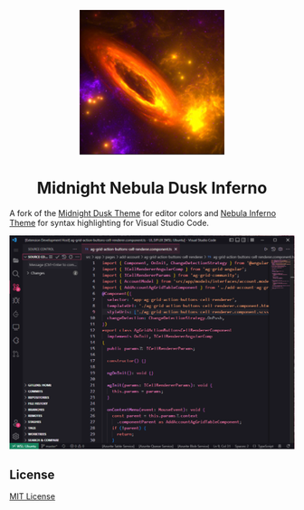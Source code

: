 <p align="center">
  <a href="https://marketplace.visualstudio.com/items?itemName=midnight-nebula-dusk-inferno">
    <img alt="Nebula On Fire" src="https://raw.githubusercontent.com/phildaniels/midnight-nebula-dusk-inferno/main/icons/icon.png" width="256">
  </a>
  <h1 align="center">Midnight Nebula Dusk Inferno</h1>
</p>

A fork of the [Midnight Dusk Theme](https://marketplace.visualstudio.com/items?itemName=Ferosh.midnight-dusk) for editor colors and [Nebula Inferno Theme](https://marketplace.visualstudio.com/items?itemName=kelsny.nebsies) for syntax highlighting for Visual Studio Code.

![Screenshot](https://raw.githubusercontent.com/phildaniels/midnight-nebula-dusk-inferno/main/images/screenshot.png "Screenshot")

## License

[MIT License](https://github.com/phildaniels/midnight-nebula-dusk-inferno/blob/main/LICENSE)
